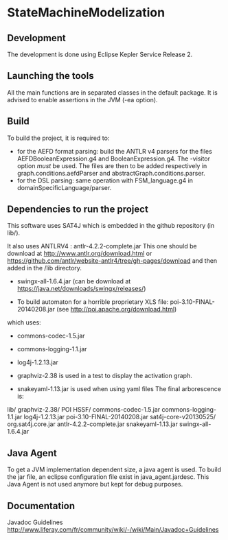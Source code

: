 StateMachineModelization
========================

Development
------------

The development is done using Eclipse Kepler Service Release 2.

Launching the tools
-------------------

All the main functions are in separated classes in the default package.
It is advised to enable assertions in the JVM (-ea option).

Build
-----

To build the project, it is required to:
- for the AEFD format parsing:
build the ANTLR v4 parsers for the files AEFDBooleanExpression.g4 and 
BooleanExpression.g4. The -visitor option *must* be used. The files are then to 
be added respectively in graph.conditions.aefdParser and 
abstractGraph.conditions.parser.
- for the DSL parsing: same operation with FSM_language.g4 in 
domainSpecificLanguage/parser.

Dependencies to run the project
-------------------------------

This software uses SAT4J which is embedded in the github repository (in lib/).

It also uses ANTLRV4 : antlr-4.2.2-complete.jar
This one should be download at <a>http://www.antlr.org/download.html</a>
or <a>https://github.com/antlr/website-antlr4/tree/gh-pages/download</a> and
then added in the /lib directory.

- swingx-all-1.6.4.jar (can be download at https://java.net/downloads/swingx/releases/)

- To build automaton for a horrible proprietary XLS file:
poi-3.10-FINAL-20140208.jar (see http://poi.apache.org/download.html)

which uses:
- commons-codec-1.5.jar
- commons-logging-1.1.jar
- log4j-1.2.13.jar

- graphviz-2.38 is used in a test to display the activation graph.

- snakeyaml-1.13.jar is used when using yaml files
The final arborescence is:

lib/
  graphviz-2.38/
  POI HSSF/
    commons-codec-1.5.jar
    commons-logging-1.1.jar
    log4j-1.2.13.jar
    poi-3.10-FINAL-20140208.jar
  sat4j-core-v20130525/
    org.sat4j.core.jar
  antlr-4.2.2-complete.jar
  snakeyaml-1.13.jar
  swingx-all-1.6.4.jar

Java Agent
----------

To get a JVM implementation dependent size, a java agent is used. To build the
jar file, an eclipse configuration file exist in java_agent.jardesc.
This Java Agent is not used anymore but kept for debug purposes.

Documentation
-------------

Javadoc Guidelines
<a>http://www.liferay.com/fr/community/wiki/-/wiki/Main/Javadoc+Guidelines</a>